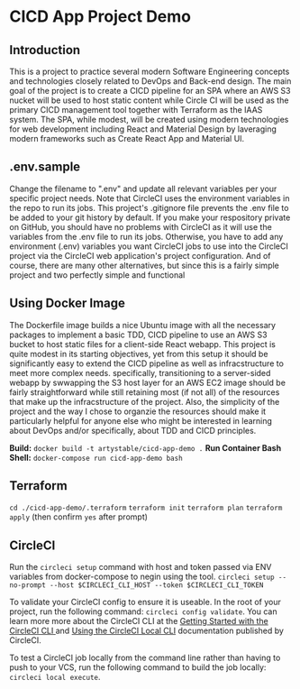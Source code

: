 # CICD App Project Demo

## Introduction

This is a project to practice several modern Software Engineering concepts and technologies closely related to DevOps and Back-end design. The main goal of the project is to create a CICD pipeline for an SPA where an AWS S3 nucket will be used to host static content while Circle CI will be used as the primary CICD management tool together with Terraform as the IAAS system. The SPA, while modest, will be created using modern technologies for web development including React and Material Design by laveraging modern frameworks such as Create React App and Material UI.

## .env.sample

Change the filename to ".env" and update all relevant variables per your specific project needs. Note that CircleCI uses the environment variables in the repo to run its jobs. This project's .gitignore file prevents the .env file to be added to your git history by default. If you make your respository private on GitHub, you should have no problems with CircleCI as it will use the variables from the .env file to run its jobs. Otherwise, you have to add any environment (.env) variables you want CircleCI jobs to use into the CircleCI project via the CircleCI web application's project configuration. And of course, there are many other alternatives, but since this is a fairly simple project and two perfectly simple and functional 

## Using Docker Image

The Dockerfile image builds a nice Ubuntu image with all the necessary packages to implement a basic TDD, CICD pipeline to use an AWS S3 bucket to host static files for a client-side React webapp. This project is quite modest in its starting objectives, yet from this setup it should be significantly easy to extend the CICD pipeline as well as infracstructure to meet more complex needs. specifically, transitioning to a server-sided webapp by swwapping the S3 host layer for an AWS EC2 image should be fairly straightforward while still retaining most (if not all) of the resources that make up the infracstructure of the project. Also, the simplicity of the project and the way I chose to organzie the resources should make it particularly helpful for anyone else who might be interested in learning about DevOps and/or specifically, about TDD and CICD principles.

**Build:** `docker build -t artystable/cicd-app-demo .`
**Run Container Bash Shell:** `docker-compose run cicd-app-demo bash`

## Terraform

`cd ./cicd-app-demo/.terraform`
`terraform init`
`terraform plan`
`terraform apply` (then confirm `yes` after prompt)

## CircleCI

Run the `circleci setup` command with host and token passed via ENV variables from docker-compose to negin using the tool.
`circleci setup --no-prompt --host $CIRCLECI_CLI_HOST --token $CIRCLECI_CLI_TOKEN`

To validate your CircleCI config to ensure it is useable. In the root of your project, run the following command: `circleci config validate`. You can learn more more about the CircleCI CLI at the [Getting Started with the CircleCI CLI
](https://circleci.com/docs/2.0/local-cli-getting-started/#section=getting-started) and [Using the CircleCI Local CLI](https://circleci.com/docs/2.0/local-cli/) documentation published by CircleCI.

To test a CircleCI job locally from the command line rather than having to push to your VCS, run the following command to build the job locally: `circleci local execute`.
